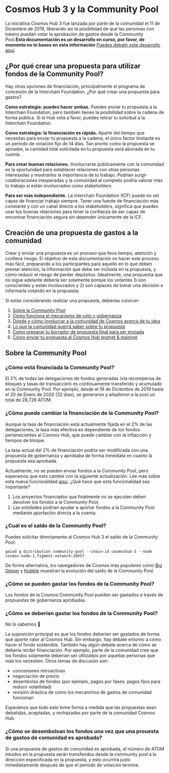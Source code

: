 <!-- markdown-link-check-disable -->
# Cosmos Hub 3 y la Community Pool
La iniciativa Cosmos Hub 3 fue lanzada por parte de la comunidad el 11 de Diciembre de 2019, liberando así la posibilidad de que las personas con tokens puedan votar la aprobación de gastos desde la Community Pool.**Esta documentación es un desarrollo en curso, por favor, de momento no te bases en esta información** [Puedes debatir este desarrollo aquí](https://forum.cosmos.network/t/gwg-community-spend-best-practices/3240).

## ¿Por qué crear una propuesta para utilizar fondos de la Community Pool?
Hay otras opciones de financiación, principalmente el programa de concesión de la Interchain Foundation. ¿Por qué crear una propuesta para gastos?

**Como estrategia: puedes hacer ambas.** Puedes enviar tu propuesta a la Interchain Foundation, pero también tienes la posibilidad sobre la cadena de forma pública. Si el Hub vota a favor, puedes retirar tu solicitud a la Interchain Foundation.

**Como estrategia: la financiación es rápida.** Aparte del tiempo que necesitas para enviar tu propuesta a la cadena, el único factor limitante es un periodo de votación fijo de 14 días. Tan pronto como la propuesta se apruebe, la cantidad total solicitada en tu propuesta será abonada en tu cuenta.

**Para crear buenas relaciones.** Involucrarse públicamente con la comunidad es la oportunidad para establecer relaciones con otras personas interesadas y mostrarles la importancia de tu trabajo. Podrían surgir colaboraciones inesperadas y la comunidad al completo podría valorar más tu trabajo si están involucrados como stakeholders.

**Para ser más independiente.** La Interchain Foundation (ICF) puede no ser capaz de financiar trabajo siempre. Tener una fuente de financiación más constante y con un canal directo a los stakeholders, significa que puedes usar tus buenas relaciones para tener la confianza de ser capaz de encontrar financiación segura sin depender únicamente de la ICF.

## Creación de una propuesta de gastos a la comunidad
Crear y enviar una propuesta es un proceso que lleva tiempo, atención y conlleva riesgo. El objetivo de esta documentación es hacer este proceso más fácil, preparando a los participantes para aquello en lo que deben prestar atención, la información que debe ser incluida en la propuesta, y cómo reducir el riesgo de perder depósitos. Idealmente, una propuesta que no sigue adelante debería ser solamente porque los votantes 1) son conscientes y están involucrados y 2) son capaces de tomar una decisión e informarla votando en la propuesta. 


Si estás considerando realizar una propuesta, deberías conocer:
1. [Sobre la Community Pool](#sobre-la-community-pool)
2. [Cómo funciona el mecanismo de voto y gobernanza](../overview.md#_2-voting-period)
3. [Dónde y cómo involucrar a la comunidad de Cosmos acerca de tu idea](../best_practices.md)
4. [Lo que la comunidad querrá saber sobre tu propuesta](./best_practices.md#elements-of-a-community-spend-proposal)
5. [Cómo preparar tu borrador de propuesta final para ser enviada](../submitting.md)
6. [Cómo enviar tu propuesta al Cosmos Hub testnet & mainnet](../submitting.md)


## Sobre la Community Pool

### ¿Cómo está financiada la Community Pool?
El 2% de todas las delegaciones de fondos generadas (vía recompensa de bloques y tasas de transacción) es continuamente transferido y acumulado en la Community Pool. Por ejemplo, desde el 19 de Diciembre de 2019 hasta el 20 de Enero de 2020 (32 días), se generaron y añadieron a la pool un total de 28,726 ATOM.

### ¿Cómo puede cambiar la financiación de la Community Pool?
Aunque la tasa de financiación está actualmente fijada en el 2% de las delegaciones, la tasa más efectiva es dependiente de los fondos pertenecientes al Cosmos Hub, que puede cambiar con la inflacción y tiempos de bloque. 

La tasa actual del 2% de financiación podría ser modificada con una propuesta de gobernanza y aprobaba de forma inmediata en cuanto la propuesta sea aprobada.

Actualmente, no se pueden enviar fondos a la Community Pool, pero esperamos que esto cambie con la siguiente actualización. Lee más sobre esta nueva funcionalidad [aqui](https://github.com/cosmos/cosmos-sdk/pull/5249). ¿Qué hace que esta funcionalidad sea importante?
1. Los proyectos financiados que finalmente no se ejecuten deben devolver los fondos a la Community Pool;
2. Las entidades podrían ayudar a aportar fondos a la Community Pool mediante aportación directa a la cuenta.

### ¿Cuál es el saldo de la Community Pool?
Puedes solicitar directamente al Cosmos Hub 3 el saldo de la Community Pool:

```gaiad q distribution community-pool --chain-id cosmoshub-3 --node cosmos-node-1.figment.network:26657```

De forma alternativa, los navegadores de Cosmos más populares como [Big Dipper](https://cosmos.bigdipper.live) y [Hubble](https://hubble.figment.network/cosmos/chains/cosmoshub-3) muestran la evolución del saldo de la Community Pool.

### ¿Cómo se pueden gastar los fondos de la Community Pool?
Los fondos de la Cosmos Community Pool pueden ser gastados a través de propuestas de gobernanza aprobadas.

### ¿Cómo se deberían gastar los fondos de la Community Pool?
No lo sabemos 🤷

La suposición principal es que los fondos deberían ser gastados de forma que aporte valor al Cosmos Hub. Sin embargo, hay debate entorno a cómo hacer el fondo sostenible. También hay algún debate acerca de cómo se debería recibir financiación. Por ejemplo, parte de la comunidad cree que los fondos solamente deberían ser utilizados por aquellas personas que más los necesiten. Otros temas de discusión son:  
- concesiones retroactivas
- negociación de precio
- desembolso de fondos (por ejemplo, pagos por fases; pagos fijos para reducir volatilidad)
- revisión drástica de cómo los mecanimos de gastos de comunidad funcionan

Esperamos que todo esto tome forma a medida que las propuestas sean debatidas, aceptadas, y rechazadas por parte de la comunidad Cosmos Hub.

### ¿Cómo se desembolsan los fondos una vez que una prouesta de gastos de comunidad es aprobada?
Si una propuesta de gastos de comunidad es aprobada, el número de ATOM inluidos en la propuesta serán transferidos desde la community pool a la dirección especificada en la propuesta, y esto ocurrirá justo inmediatamente después de que el periodo de votación termine.

<!-- markdown-link-check-enable -->
